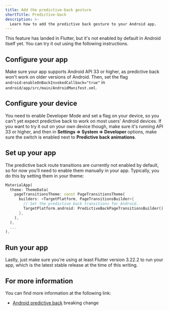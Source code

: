```yaml
---
title: Add the predictive-back gesture
shortTitle: Predictive-back
description: >-
  Learn how to add the predictive back gesture to your Android app.
---
```


This feature has landed in Flutter,
but it's not enabled by default in Android itself yet.
You can try it out using the following instructions.

## Configure your app

Make sure your app supports Android API 33 or higher,
as predictive back won't work on older versions of Android.
Then, set the flag `android:enableOnBackInvokedCallback="true"`
in `android/app/src/main/AndroidManifest.xml`.

## Configure your device

You need to enable Developer Mode and set a flag on your device,
so you can't yet expect predictive back to work on most users'
Android devices. If you want to try it out on your own device though,
make sure it's running API 33 or higher, and then in
**Settings => System => Developer** options,
make sure the switch is enabled next to **Predictive back animations**.

## Set up your app

The predictive back route transitions are currently
not enabled by default, so for now you'll need to enable them
manually in your app.
Typically, you do this by setting them in your theme:

```dart
MaterialApp(
  theme: ThemeData(
    pageTransitionsTheme: const PageTransitionsTheme(
      builders: <TargetPlatform, PageTransitionsBuilder>{
        // Set the predictive back transitions for Android.
        TargetPlatform.android: PredictiveBackPageTransitionsBuilder(),
      },
    ),
  ),
  ...
),
```

## Run your app

Lastly, just make sure you're using at least
Flutter version 3.22.2 to run your app,
which is the latest stable release at the time of this writing.

## For more information

You can find more information at the following link:

* [Android predictive back][] breaking change

[Android predictive back]: /release/breaking-changes/android-predictive-back

